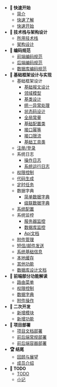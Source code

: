 <!-- _sidebar.md -->

<!--注意这里是相对路径-->
- **🍇 快速开始**
	- [简介](/doc/chapter01_快速开始/简介.md)	
	- [快速了解](/doc/chapter01_快速开始/快速了解.md)	
	- [快速开始](/doc/chapter01_快速开始/快速开始.md)	
- **🍈 技术栈与架构设计**
	- [所用技术栈](/doc/chapter02_技术栈与架构设计/所用技术栈.md)
	- [架构设计](/doc/chapter02_技术栈与架构设计/系统架构设计.md)
- **🍉 编码规范**
	- [前端编码规范](/doc/chapter03_编码规范/前端编码规范.md)
	- [后端编码规范](/doc/chapter03_编码规范/后端编码规范.md)
	- [数据库编码规范](/doc/chapter03_编码规范/数据库规范.md)	
- **🍊 基础框架设计与实现**
	- 基础框架设计
		- [基础报文设计](/doc/chapter04_基础框架设计与实现/基础框架设计-基础报文设计.md)	
		- [领域模型](/doc/chapter04_基础框架设计与实现/基础框架设计-领域模型.md)	
		- [基类设计](/doc/chapter04_基础框架设计与实现/基础框架设计-基类设计.md)	
		- [统一异常处理](/doc/chapter04_基础框架设计与实现/基础框架设计-统一异常处理.md)	
		- [状态码设计](/doc/chapter04_基础框架设计与实现/基础框架设计-状态码设计.md)	
		- [全局常量](/doc/chapter04_基础框架设计与实现/基础框架设计-全局常量.md)			
		- [基础配置类](/doc/chapter04_基础框架设计与实现/基础框架设计-基础配置类.md)	
		- [接口幂等](/doc/chapter04_基础框架设计与实现/基础框架设计-接口幂等.md)
		- [接口限流](/doc/chapter04_基础框架设计与实现/基础框架设计-接口限流.md)
		- [基础工具类](/doc/chapter04_基础框架设计与实现/基础框架设计-基础工具类.md)
	- [注册/登录](/doc/chapter04_基础框架设计与实现/注册登录的设计与实现.md)
	- 系统日志
		- [操作日志](/doc/chapter04_基础框架设计与实现/系统日志-操作日志的设计与实现.md)	
		- [系统运行日志](/doc/chapter04_基础框架设计与实现/系统日志-系统运行日志的设计与实现.md)
	- [权限控制](/doc/chapter04_基础框架设计与实现/权限控制的设计与实现.md)	
	- [代码生成](/doc/chapter04_基础框架设计与实现/代码生成的设计与实现.md)	
	- [定时任务](/doc/chapter04_基础框架设计与实现/定时任务的设计与实现.md)	
	- 数据字典
		- [简单数据字典](/doc/chapter04_基础框架设计与实现/数据字典的设计与实现.md)	
		- [级联数据字典](/doc/chapter04_基础框架设计与实现/级联数据字典的设计与实现.md)		
	- [系统配置](/doc/chapter04_基础框架设计与实现/系统配置的设计与实现.md)	
	- 系统监控
		- [服务器监控](/doc/chapter04_基础框架设计与实现/服务器监控的设计与实现.md)
		- [数据库监控](/doc/chapter04_基础框架设计与实现/数据库监控的设计与实现.md)
		- [Api文档](/doc/chapter04_基础框架设计与实现/Api文档的设计与实现.md)		
	- [附件管理](/doc/chapter04_基础框架设计与实现/附件管理的设计与实现.md)	
	- [短信/邮件发送](/doc/chapter04_基础框架设计与实现/短信邮件发送的设计与实现.md)	
	- [系统基础信息](/doc/chapter04_基础框架设计与实现/系统基础信息的设计与实现.md)	
	- [本地缓存](/doc/chapter04_基础框架设计与实现/整合caffeine实现本地缓存.md)
	- [其他功能](/doc/chapter04_基础框架设计与实现/其他功能的设计与实现.md)
	- [数据库设计文档](/doc/chapter04_基础框架设计与实现/数据库设计文档.md)	
- **🥬 前端部分功能解读**	
	- [路由菜单](/doc/chapter05_前端部分功能解读/路由菜单.md)
	- [权限控制](/doc/chapter05_前端部分功能解读/权限控制.md)
	- [数据字典](/doc/chapter05_前端部分功能解读/数据字典.md)
	- [附件操作](/doc/chapter05_前端部分功能解读/附件操作.md)
- **🍍 二次开发**
	- [新增模块](/doc/chapter06_二次开发/新增模块.md)
	- [新增功能](/doc/chapter06_二次开发/新增功能.md)
- **🍋 项目部署**
	- [项目文档部署](/doc/chapter07_项目部署/项目文档部署.md)
	- [前后端常规部署](/doc/chapter07_项目部署/前后端常规部署.md)
	- [前后端容器部署](/doc/chapter07_项目部署/前后端容器部署.md)	
- **🏆 结尾**
	- [回顾与展望](/doc/chapter50_其他/回顾与展望.md)
	- [成员介绍](/doc/chapter50_其他/致谢.md)	
- **🚜 TODO**
	- [TODO](/doc/chapter60_TODO/TODO.md)	
	- [小记](/doc/chapter60_TODO/其他小记.md)		